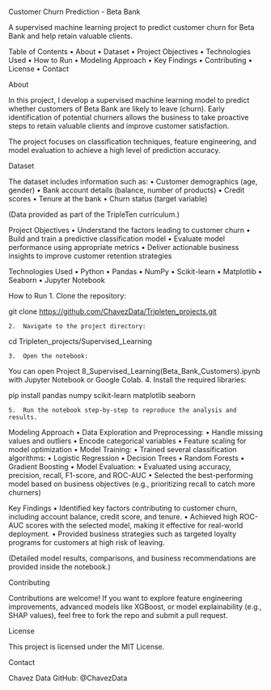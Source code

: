 Customer Churn Prediction - Beta Bank

A supervised machine learning project to predict customer churn for Beta Bank and help retain valuable clients.

Table of Contents
	•	About
	•	Dataset
	•	Project Objectives
	•	Technologies Used
	•	How to Run
	•	Modeling Approach
	•	Key Findings
	•	Contributing
	•	License
	•	Contact

About

In this project, I develop a supervised machine learning model to predict whether customers of Beta Bank are likely to leave (churn).
Early identification of potential churners allows the business to take proactive steps to retain valuable clients and improve customer satisfaction.

The project focuses on classification techniques, feature engineering, and model evaluation to achieve a high level of prediction accuracy.

Dataset

The dataset includes information such as:
	•	Customer demographics (age, gender)
	•	Bank account details (balance, number of products)
	•	Credit scores
	•	Tenure at the bank
	•	Churn status (target variable)

(Data provided as part of the TripleTen curriculum.)

Project Objectives
	•	Understand the factors leading to customer churn
	•	Build and train a predictive classification model
	•	Evaluate model performance using appropriate metrics
	•	Deliver actionable business insights to improve customer retention strategies

Technologies Used
	•	Python
	•	Pandas
	•	NumPy
	•	Scikit-learn
	•	Matplotlib
	•	Seaborn
	•	Jupyter Notebook

How to Run
	1.	Clone the repository:

git clone https://github.com/ChavezData/Tripleten_projects.git

	2.	Navigate to the project directory:

cd Tripleten_projects/Supervised_Learning

	3.	Open the notebook:

You can open Project 8_Supervised_Learning(Beta_Bank_Customers).ipynb with Jupyter Notebook or Google Colab.
	4.	Install the required libraries:

pip install pandas numpy scikit-learn matplotlib seaborn

	5.	Run the notebook step-by-step to reproduce the analysis and results.

Modeling Approach
	•	Data Exploration and Preprocessing:
	•	Handle missing values and outliers
	•	Encode categorical variables
	•	Feature scaling for model optimization
	•	Model Training:
	•	Trained several classification algorithms:
	•	Logistic Regression
	•	Decision Trees
	•	Random Forests
	•	Gradient Boosting
	•	Model Evaluation:
	•	Evaluated using accuracy, precision, recall, F1-score, and ROC-AUC
	•	Selected the best-performing model based on business objectives (e.g., prioritizing recall to catch more churners)

Key Findings
	•	Identified key factors contributing to customer churn, including account balance, credit score, and tenure.
	•	Achieved high ROC-AUC scores with the selected model, making it effective for real-world deployment.
	•	Provided business strategies such as targeted loyalty programs for customers at high risk of leaving.

(Detailed model results, comparisons, and business recommendations are provided inside the notebook.)

Contributing

Contributions are welcome!
If you want to explore feature engineering improvements, advanced models like XGBoost, or model explainability (e.g., SHAP values), feel free to fork the repo and submit a pull request.

License

This project is licensed under the MIT License.

Contact

Chavez Data
GitHub: @ChavezData
